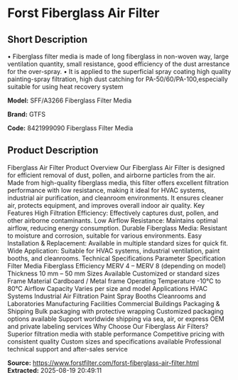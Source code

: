 # Forst Fiberglass Air Filter

## Short Description

• Fiberglass filter media is made of long fiberglass in non-woven way, large ventilation quantity, small resistance, good efficiency of the dust arrestance for the over-spray.
• It is applied to the superficial spray coating high quality painting-spray filtration, high dust catching for PA-50/60/PA-100,especially suitable for using heat recovery system

**Model:** SFF/A3266 Fiberglass Filter Media

**Brand:** GTFS

**Code:** 8421999090 Fiberglass Filter Media

## Product Description

Fiberglass Air Filter Product Overview Our Fiberglass Air Filter is designed for efficient removal of dust, pollen, and airborne particles from the air. Made from high-quality fiberglass media, this filter offers excellent filtration performance with low resistance, making it ideal for HVAC systems, industrial air purification, and cleanroom environments. It ensures cleaner air, protects equipment, and improves overall indoor air quality. Key Features High Filtration Efficiency: Effectively captures dust, pollen, and other airborne contaminants. Low Airflow Resistance: Maintains optimal airflow, reducing energy consumption. Durable Fiberglass Media: Resistant to moisture and corrosion, suitable for various environments. Easy Installation & Replacement: Available in multiple standard sizes for quick fit. Wide Application: Suitable for HVAC systems, industrial ventilation, paint booths, and cleanrooms. Technical Specifications Parameter Specification Filter Media Fiberglass Efficiency MERV 4 – MERV 8 (depending on model) Thickness 10 mm – 50 mm Sizes Available Customized or standard sizes Frame Material Cardboard / Metal frame Operating Temperature -10°C to 80°C Airflow Capacity Varies per size and model Applications HVAC Systems Industrial Air Filtration Paint Spray Booths Cleanrooms and Laboratories Manufacturing Facilities Commercial Buildings Packaging & Shipping Bulk packaging with protective wrapping Customized packaging options available Support worldwide shipping via sea, air, or express OEM and private labeling services Why Choose Our Fiberglass Air Filters? Superior filtration media with stable performance Competitive pricing with consistent quality Custom sizes and specifications available Professional technical support and after-sales service

**Source:** https://www.forstfilter.com/forst-fiberglass-air-filter.html
**Extracted:** 2025-08-19 20:49:11
